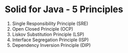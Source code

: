 # Solid for Java - 5 Principles

1. Single Responsibility Principle (SRE)
2. Open Closed Principle (OCP)
3. Liskov Substitution Principle (LSP)
4. Interface Segregation Principle (ISP)
5. Dependency Inversion Principle (DIP)
